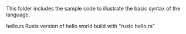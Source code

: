This folder includes the sample code to illustrate
the basic syntax of the language.

hello.rs
	Rusts version of hello world
	build with "rustc hello.rs"